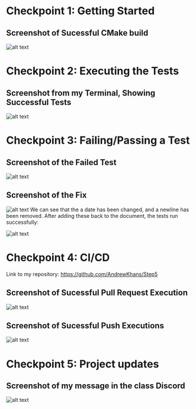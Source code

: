 # Checkpoint 1: Getting Started

## Screenshot of Sucessful CMake build
![alt text](https://i.gyazo.com/429ed3813dda27e52323e4106eb41f74.png)

# Checkpoint 2: Executing the Tests

## Screenshot from my Terminal, Showing Successful Tests
![alt text](https://i.gyazo.com/7cdbb596343f68edb80eb3057c9f36ad.png)


# Checkpoint 3: Failing/Passing a Test

## Screenshot of the Failed Test
![alt text](https://i.gyazo.com/2c0da592849727f4271bce82e46c939a.png)

## Screenshot of the Fix
![alt text](https://i.gyazo.com/3312b07b602dee509334d9bcd4137fd1.png)
We can see that the a date has been changed, and a newline has been removed.
After adding these back to the document, the tests run successfully:

![alt text](https://i.gyazo.com/7154d40364a061e66a1850b01c9c2aea.png)

# Checkpoint 4: CI/CD

Link to my repository: https://github.com/AndrewKhans/Step5

## Screenshot of Sucessful Pull Request Execution
![alt text](https://i.gyazo.com/6a0677f5beaa86f1b88f806d48599453.png)

## Screenshot of Sucessful Push Executions
![alt text](https://i.gyazo.com/7a11d5bc5453e2762f02ac0874afcc3c.png)

# Checkpoint 5: Project updates
## Screenshot of my message in the class Discord
![alt text](https://i.gyazo.com/b3603380a507ea5f459f9f94b50aa835.png)
